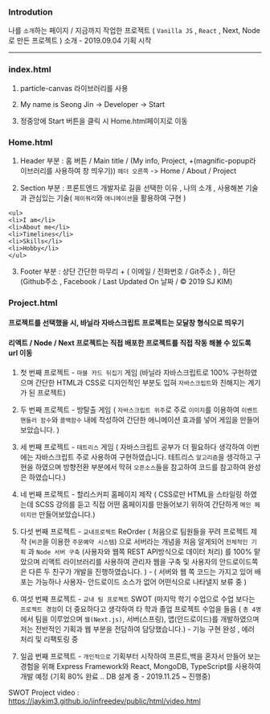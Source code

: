 ### Introdution

나를 `소개`하는 페이지 / 지금까지 작업한 프로젝트 ( `Vanilla JS` , `React` , Next, Node로 만든 프로젝트 ) 소개 - 2019.09.04 기획 시작

---

### index.html

1. particle-canvas 라이브러리를 사용

2. My name is Seong Jin -> Developer -> Start

3. 정중앙에 Start 버튼을 클릭 시 Home.html페이지로 이동

### Home.html

1. Header 부분 : 홈 버튼 / Main title / (My info, Project, +(magnific-popup라이브러리를 사용하여 창 띄우기)) `헤더 오른쪽` -> Home / About / Project

2) Section 부분 : 프론트엔드 개발자로 길을 선택한 이유 , 나의 소개 , 사용해본 기술과 관심있는 기술( `제이쿼리`와 `애니메이션`을 활용하여 구현 )

```
<ul>
<li>I am</li>
<li>About me</li>
<li>Timelines</li>
<li>Skills</li>
<li>Hobby</li>
</ul>
```

3. Footer 부분 : 상단 간단한 마무리 + ( 이메일 / 전화번호 / Git주소 ) , 하단 (Github주소 , Facebook / Last Updated On 날짜 / © 2019 SJ KIM)

### Project.html

#### 프로젝트를 선택했을 시, 바닐라 자바스크립트 프로젝트는 모달창 형식으로 띄우기

#### 리액트 / Node / Next 프로젝트는 직접 배포한 프로젝트를 직접 작동 해볼 수 있도록 url 이동

1. 첫 번째 프로젝트 - `마블 카드 뒤집기` 게임 (바닐라 자바스크립트로 100% 구현하였으며 간단한 HTML과 CSS로 디자인적인 부분도 입혀 `자바스크립트`와 친해지는 계기가 된 프로젝트)

2. 두 번째 프로젝트 - 방탈출 게임 ( `자바스크립트 위주`로 주로 `이미지`를 이용하여 `이벤트 핸들러 함수`와 `콜백함수` 내에 작성하여 간단한 애니메이션 효과를 넣어 게임을 만들어 보았습니다. )

3. 세 번째 프로젝트 - `테트리스` 게임 ( 자바스크립트 공부가 더 필요하다 생각하여 이번에는 자바스크립트 주로 사용하여 구현하였습니다. 테트리스 `알고리즘`을 생각하고 구현을 하였으며 방향전환 부분에서 막혀 `오픈소스`들을 참고하여 코드를 참고하여 완성은 하였습니다.)

4. 네 번째 프로젝트 - 할리스커피 홈페이지 제작 ( CSS로만 HTML을 스타일링 하였는데 SCSS 강의를 듣고 직접 어떤 홈페이지를 만들어보기 위하여 간단하게 `메인 페이지만` 만들어보았습니다.)

5. 다섯 번째 프로젝트 - `교내프로젝트` ReOrder ( 처음으로 팀원들을 꾸려 프로젝트 제작 (`비콘`을 이용한 `주문예약 시스템`) 으로 서버라는 개념을 처음 알게되어 `전체적인 기획` 과 `Node 서버 구축` (사용자와 웹쪽 REST API방식으로 데이터 처리) 를 100% 맡았으며 리액트 라이브러리를 사용하여 관리자 웹을 구축 및 사용자의 안드로이드쪽은 다른 두 친구가 개발을 진행하였습니다. ) - ( 서버와 웹 쪽 코드는 가지고 있어 배포는 가능하나 사용자- 안드로이드 소스가 없어 어떤식으로 나타낼지 보류 중 )

6. 여섯 번째 프로젝트 - `교내 팀 프로젝트` SWOT (마지막 학기 수업으로 수업 보다는 `프로젝트 경험`이 더 중요하다고 생각하여 타 학과 졸업 프로젝트 수업을 들음 ( `총 4명` 에서 팀을 이루었으며 `웹(Next.js)`, 서버(스프링), 앱(안드로이드)를 개발하였으며 저는 전반적인 기획과 웹 부분을 전담하여 담당했습니다.) - 기능 구현 완성 , 에러 처리 및 리팩토링 중

7. 일곱 번째 프로젝트 - `개인적으로` 기획부터 시작하여 프론트,백을 혼자서 만들어 보는 경험을 위해 Express Framework와 React, MongoDB, TypeScript를 사용하여 개발 예정 (기획 80% 완료 .. DB 설계 중 - 2019.11.25 ~ 진행중)

SWOT Project video : https://jaykim3.github.io/jinfreedev/public/html/video.html

